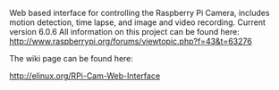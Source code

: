 Web based interface for controlling the Raspberry Pi Camera, includes motion detection, time lapse, and image and video recording.
Current version 6.0.6
All information on this project can be found here: http://www.raspberrypi.org/forums/viewtopic.php?f=43&t=63276

The wiki page can be found here:

http://elinux.org/RPi-Cam-Web-Interface
